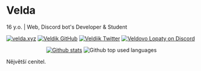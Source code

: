 
# Velda  
16 y.o. | Web, Discord bot's Developer & Student

<a href="https://velda.xyz"> <img src="https://img.shields.io/static/v1?label=Web&message=velda.xyz&color=0055ff&style=venrav" alt="velda.xyz"></a> 
<a href="https://github.com/Veldik"> <img src="https://img.shields.io/github/followers/veldik.svg?style=venrav&label=GitHub&logo=github" alt="Veldik GitHub"></a> 
<a href="https://twitter.com/veldiik"> <img src="https://img.shields.io/twitter/follow/veldiik.svg?style=venrav&label=Twitter&logo=Twitter" alt="Veldiik Twitter"></a> 
<a href="https://discord.gg/czbmAww"> <img src="https://img.shields.io/discord/524930964263272468?logo=discord&style=venrav&label=Veldovo%20Lopaty" alt="Veldovo Lopaty on Discord"></a> 
<div align="center">
<a href="https://github.com/veldik"> <img src="https://github-readme-stats.vercel.app/api?username=veldik&show_icons=true&theme=dark" alt="Github stats"></a>
<img src="https://github-readme-stats.vercel.app/api/top-langs/?username=Veldik&layout=compact&theme=dark" alt="Github top used languages">
</div>

Nějvětší cenitel.

